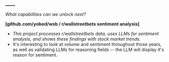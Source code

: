 ### ____

*What capabilities can we unlock next?*

**[github.com/yobed/wsb / r/wallstreetbets sentiment analysis]**
* *This project processes r/wallstreetbets data, uses LLMs for sentiment analysis, and shows these findings with stock market trends.*
* It's interesting to look at volume and sentiment throughout those years, as well as validating LLMs for reasoning fields -- the LLM will display it's reason for sentiment.
